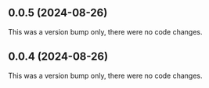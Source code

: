 ## 0.0.5 (2024-08-26)

This was a version bump only, there were no code changes.

## 0.0.4 (2024-08-26)

This was a version bump only, there were no code changes.